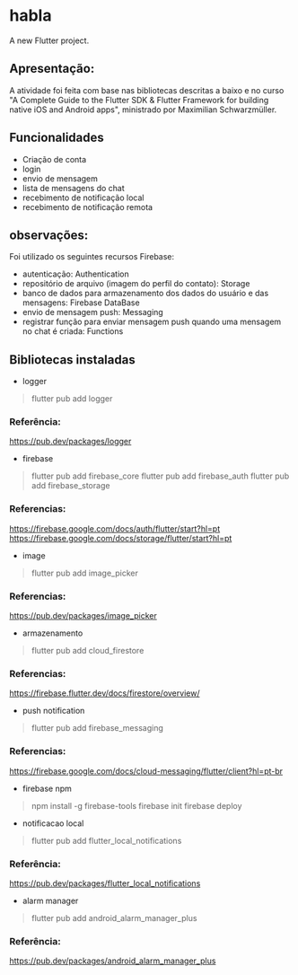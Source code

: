 # habla

A new Flutter project.


## Apresentação:
A atividade foi feita com base nas bibliotecas descritas a baixo e no curso "A Complete Guide to the Flutter SDK &amp; Flutter Framework for building native iOS and Android apps", ministrado por Maximilian Schwarzmüller. 


## Funcionalidades
* Criação de conta
* login
* envio de mensagem
* lista de mensagens do chat
* recebimento de notificação local
* recebimento de notificação remota


## observações:
Foi utilizado os seguintes recursos Firebase:
- autenticação: Authentication
- repositório de arquivo (imagem do perfil do contato): Storage
- banco de dados para armazenamento dos dados do usuário e das mensagens: Firebase DataBase
- envio de mensagem push: Messaging
- registrar função para enviar mensagem push quando uma mensagem no chat é criada: Functions


## Bibliotecas instaladas

* logger
> flutter pub add logger
### Referência:
https://pub.dev/packages/logger


* firebase
> flutter pub add firebase_core
> flutter pub add firebase_auth
> flutter pub add firebase_storage

### Referencias:
https://firebase.google.com/docs/auth/flutter/start?hl=pt
https://firebase.google.com/docs/storage/flutter/start?hl=pt


* image
> flutter pub add image_picker

### Referencias:
https://pub.dev/packages/image_picker


* armazenamento
> flutter pub add cloud_firestore

### Referencias:
https://firebase.flutter.dev/docs/firestore/overview/


* push notification
> flutter pub add firebase_messaging

### Referencias:
https://firebase.google.com/docs/cloud-messaging/flutter/client?hl=pt-br



* firebase npm
> npm install -g firebase-tools
> firebase init
> firebase deploy


* notificacao local
> flutter pub add flutter_local_notifications
### Referência:
https://pub.dev/packages/flutter_local_notifications

* alarm manager
> flutter pub add android_alarm_manager_plus
### Referência:
https://pub.dev/packages/android_alarm_manager_plus
